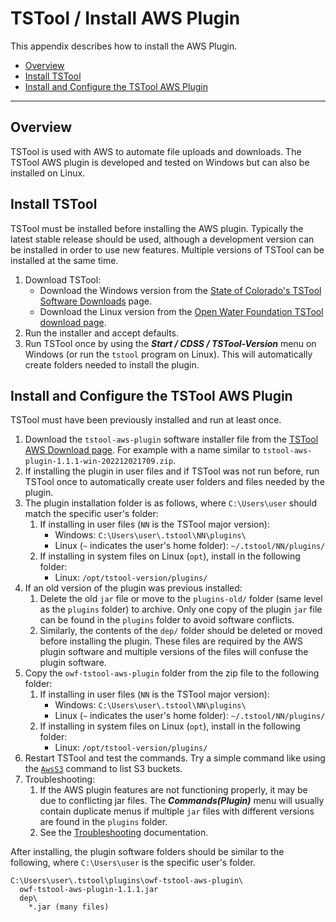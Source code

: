 # TSTool / Install AWS Plugin #

This appendix describes how to install the AWS Plugin.

*   [Overview](#overview)
*   [Install TSTool](#install-tstool)
*   [Install and Configure the TSTool AWS Plugin](#install-and-configure-the-tstool-aws-plugin)

-------

## Overview ##

TSTool is used with AWS to automate file uploads and downloads.
The TSTool AWS plugin is developed and tested on Windows but can also be installed on Linux.

## Install TSTool ##

TSTool must be installed before installing the AWS plugin.
Typically the latest stable release should be used, although a development version can be installed
in order to use new features.
Multiple versions of TSTool can be installed at the same time.

1.  Download TSTool:
    *   Download the Windows version from the
        [State of Colorado's TSTool Software Downloads](https://opencdss.state.co.us/tstool/) page.
    *   Download the Linux version from the
        [Open Water Foundation TSTool download page](https://software.openwaterfoundation.org/tstool/).
2.  Run the installer and accept defaults.
3.  Run TSTool once by using the ***Start / CDSS / TSTool-Version*** menu on Windows
    (or run the `tstool` program on Linux).
    This will automatically create folders needed to install the plugin.

## Install and Configure the TSTool AWS Plugin ##

TSTool must have been previously installed and run at least once.

1.  Download the `tstool-aws-plugin` software installer file from the
    [TSTool AWS Download page](https://software.openwaterfoundation.org/tstool-aws-plugin/).
    For example with a name similar to `tstool-aws-plugin-1.1.1-win-202212021709.zip`.
2.  If installing the plugin in user files and if TSTool was not run before,
    run TSTool once to automatically create user folders and files needed by the plugin.
3.  The plugin installation folder is as follows, where `C:\Users\user` should match the specific user's folder:
    1.  If installing in user files (`NN` is the TSTool major version):
        *   Windows: `C:\Users\user\.tstool\NN\plugins\`
        *   Linux (`~` indicates the user's home folder): `~/.tstool/NN/plugins/`
    2.  If installing in system files on Linux (`opt`), install in the following folder:
        *   Linux: `/opt/tstool-version/plugins/`
4.  If an old version of the plugin was previous installed:
    1.  Delete the old `jar` file or move to the `plugins-old/` folder (same level as the `plugins` folder) to archive.
        Only one copy of the plugin `jar` file can be found in the `plugins` folder to avoid software conflicts.
    2.  Similarly, the contents of the `dep/` folder should be deleted or moved before installing the plugin.
        These files are required by the AWS plugin software and multiple versions of the files will confuse the plugin software.
5.  Copy the `owf-tstool-aws-plugin` folder from the zip file to the following folder:
    1.  If installing in user files (`NN` is the TSTool major version):
        *   Windows: `C:\Users\user\.tstool\NN\plugins\`
        *   Linux (`~` indicates the user's home folder): `~/.tstool/NN/plugins/`
    2.  If installing in system files on Linux (`opt`), install in the following folder:
        *   Linux: `/opt/tstool-version/plugins/`
6.  Restart TSTool and test the commands.
    Try a simple command like using the [`AwsS3`](../command-ref/AwsS3/AwsS3.md) command to list S3 buckets.
7.  Troubleshooting:
    1.  If the AWS plugin features are not functioning properly, it may be due to conflicting jar files.
        The ***Commands(Plugin)*** menu will usually contain duplicate menus if
        multiple `jar` files with different versions are found in the `plugins` folder.
    2.  See the [Troubleshooting](../troubleshooting/troubleshooting.md) documentation.

After installing, the plugin software folders should be similar to the following,
where `C:\Users\user` is the specific user's folder.
```
C:\Users\user\.tstool\plugins\owf-tstool-aws-plugin\
  owf-tstool-aws-plugin-1.1.1.jar
  dep\
    *.jar (many files)
```

